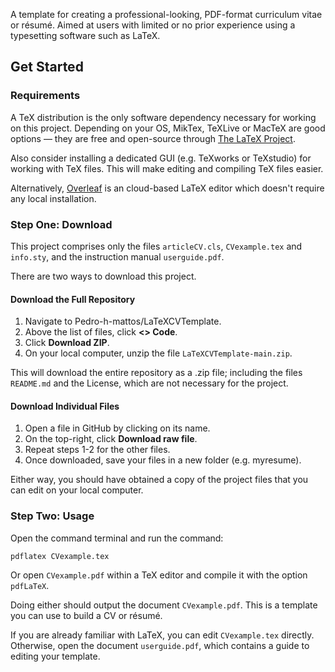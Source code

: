 A template for creating a professional-looking, PDF-format curriculum vitae or résumé. Aimed at users with limited or no prior experience using a typesetting software such as LaTeX.

## Get Started

### Requirements

A TeX distribution is the only software dependency necessary for working on this project. Depending on your OS, MikTex, TeXLive or MacTeX are good options &mdash; they are free and open-source through [The LaTeX Project](https://www.latex-project.org/get/).

Also consider installing a dedicated GUI (e.g. TeXworks or TeXstudio) for working with TeX files. This will make editing and compiling TeX files easier.

Alternatively, [Overleaf](https://www.overleaf.com/) is an cloud-based LaTeX editor which doesn't require any local installation.

### Step One: Download
This project comprises only the files `articleCV.cls`, `CVexample.tex` and `info.sty`, and the instruction manual `userguide.pdf`.

There are two ways to download this project.

#### Download the Full Repository
1. Navigate to Pedro-h-mattos/LaTeXCVTemplate.
2. Above the list of files, click **<> Code**.
3. Click **Download ZIP**.
4. On your local computer, unzip the file `LaTeXCVTemplate-main.zip`.

This will download the entire repository as a .zip file; including the files `README.md` and the License, which are not necessary for the project.

#### Download Individual Files
1. Open a file in GitHub by clicking on its name.
2. On the top-right, click **Download raw file**.
4. Repeat steps 1-2 for the other files.
3. Once downloaded, save your files in a new folder (e.g. myresume).

Either way, you should have obtained a copy of the project files that you can edit on your local computer. 

### Step Two: Usage 
Open the command terminal and run the command: 

```
pdflatex CVexample.tex
```

Or open `CVexample.pdf` within a TeX editor and compile it with the option `pdfLaTeX`.

Doing either should output the document `CVexample.pdf`. This is a template you can use to build a CV or résumé.

If you are already familiar with LaTeX, you can edit `CVexample.tex` directly. Otherwise, open the document `userguide.pdf`, which contains a guide to editing your template. 